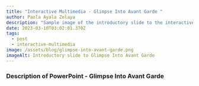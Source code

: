 ```yaml
---
title: "Interactive Multimedia - Glimpse Into Avant Garde "
author: Paola Ayala Zelaya
description: "Sample image of the introductory slide to the interactive PowerPoint "
date: 2023-03-10T03:02:01.370Z
tags:
  - post
  - interactive-multimedia
image: /assets/blog/glimpse-into-avant-garde.png
imageAlt: Introductory slide to Glimpse Into Avant Garde
---
```

### D﻿escription of PowerPoint - Glimpse Into Avant Garde